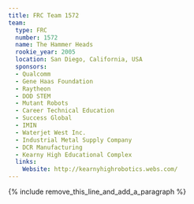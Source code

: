 ```yaml
---
title: FRC Team 1572
team:
  type: FRC
  number: 1572
  name: The Hammer Heads
  rookie_year: 2005
  location: San Diego, California, USA
  sponsors:
  - Qualcomm
  - Gene Haas Foundation
  - Raytheon
  - DOD STEM
  - Mutant Robots
  - Career Technical Education
  - Success Global
  - IMIN
  - Waterjet West Inc.
  - Industrial Metal Supply Company
  - DCR Manufacturing
  - Kearny High Educational Complex
  links:
    Website: http://kearnyhighrobotics.webs.com/
---
```


{% include remove_this_line_and_add_a_paragraph %}